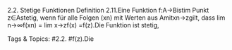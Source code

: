 2.2. Stetige Funktionen
Definition 2.11.Eine Funktion f:A→Bistim Punkt z∈Astetig, wenn für alle Folgen (xn)
mit Werten aus Amitxn→zgilt, dass lim
n→∞f(xn) = lim
x→zf(x) =f(z).Die Funktion ist stetig,

   Tags & Topics:
   #2.2.
   #f(z).Die
